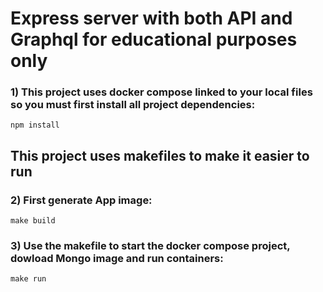 # Express server with both API and Graphql for educational purposes only

### 1) This project uses docker compose linked to your local files so you must first install all project dependencies:

```
npm install
```

## This project uses makefiles to make it easier to run

### 2) First generate App image:

```
make build
```

### 3) Use the makefile to start the docker compose project, dowload Mongo image and run containers:

```
make run
```

